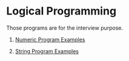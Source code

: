 # Logical Programming 
Those programs are for the interview purpose. 

1. [Numeric Program Examples](https://github.com/devsantosh1502/Src/blob/master/LogicalPrograms/NumberPrograms/INFO.md)

2. [String Program Examples]()


